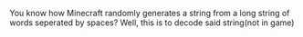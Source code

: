 You know how Minecraft randomly generates a string from a long string of words seperated by spaces? Well, this is to decode said string(not in game)